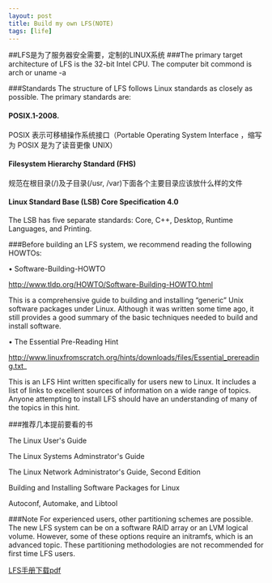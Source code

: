 ```yaml
---
layout: post
title: Build my own LFS(NOTE) 
tags: [life]
---
```

##LFS是为了服务器安全需要，定制的LINUX系统
###The primary target architecture of LFS is the 32-bit Intel CPU.
The computer bit commond is arch or uname -a 

###Standards
The structure of LFS follows Linux standards as closely as possible. The primary standards are:

#### POSIX.1-2008.

POSIX 表示可移植操作系统接口（Portable Operating System Interface ，缩写为 POSIX 是为了读音更像 UNIX）

#### Filesystem Hierarchy Standard (FHS)

规范在根目录(/)及子目录(/usr, /var)下面各个主要目录应该放什么样的文件

#### Linux Standard Base (LSB) Core Specification 4.0

The LSB has five separate standards: Core, C++, Desktop, Runtime Languages, and Printing. 


###Before building an LFS system, we recommend reading the following HOWTOs:

• Software-Building-HOWTO 

http://www.tldp.org/HOWTO/Software-Building-HOWTO.html

This is a comprehensive guide to building and installing “generic” Unix software packages under Linux.
Although it was written some time ago, it still provides a good summary of the basic techniques needed to build
and install software.

• The Essential Pre-Reading Hint 

http://www.linuxfromscratch.org/hints/downloads/files/Essential_prereading.txt_


This is an LFS Hint written specifically for users new to Linux. It includes a list of links to excellent sources of
information on a wide range of topics. Anyone attempting to install LFS should have an understanding of many
of the topics in this hint.

###推荐几本提前要看的书

The Linux User's Guide

The Linux Systems Adminstrator's Guide

The Linux Network Administrator's Guide, Second Edition

Building and Installing Software Packages for Linux

Autoconf, Automake, and Libtool

###Note
For experienced users, other partitioning schemes are possible. The new LFS system can be on a software
RAID array or an LVM logical volume. However, some of these options require an initramfs, which is an
advanced topic. These partitioning methodologies are not recommended for first time LFS users.


[LFS手册下载pdf](/upload/lfs.pdf)
